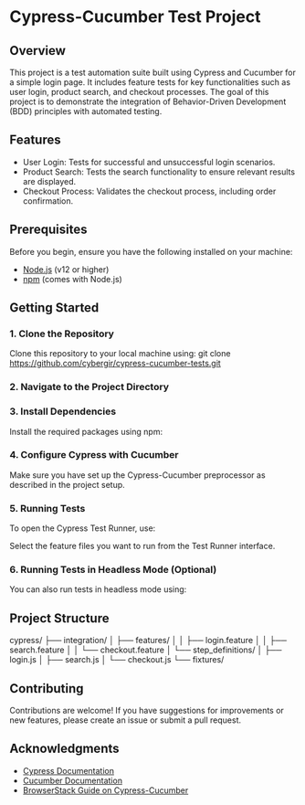 # Cypress-Cucumber Test Project

## Overview
This project is a test automation suite built using Cypress and Cucumber for a simple login page. 
It includes feature tests for key functionalities such as user login, product search, and checkout processes. 
The goal of this project is to demonstrate the integration of Behavior-Driven Development (BDD) principles with automated testing.

## Features
- User Login: Tests for successful and unsuccessful login scenarios.
- Product Search: Tests the search functionality to ensure relevant results are displayed.
- Checkout Process: Validates the checkout process, including order confirmation.

## Prerequisites
Before you begin, ensure you have the following installed on your machine:
- [Node.js](https://nodejs.org/) (v12 or higher)
- [npm](https://www.npmjs.com/) (comes with Node.js)

## Getting Started

### 1. Clone the Repository
Clone this repository to your local machine using: git clone https://github.com/cybergir/cypress-cucumber-tests.git


### 2. Navigate to the Project Directory


### 3. Install Dependencies
Install the required packages using npm:



### 4. Configure Cypress with Cucumber
Make sure you have set up the Cypress-Cucumber preprocessor as described in the project setup.

### 5. Running Tests
To open the Cypress Test Runner, use:

Select the feature files you want to run from the Test Runner interface.

### 6. Running Tests in Headless Mode (Optional)
You can also run tests in headless mode using:



## Project Structure
cypress/
├── integration/
│ ├── features/
│ │ ├── login.feature
│ │ ├── search.feature
│ │ └── checkout.feature
│ └── step_definitions/
│ ├── login.js
│ ├── search.js
│ └── checkout.js
└── fixtures/


## Contributing
Contributions are welcome! 
If you have suggestions for improvements or new features, please create an issue or submit a pull request.

## Acknowledgments
- [Cypress Documentation](https://docs.cypress.io/)
- [Cucumber Documentation](https://cucumber.io/docs/guides/overview/)
- [BrowserStack Guide on Cypress-Cucumber](https://www.browserstack.com/guide/how-to-run-cypress-cucumber-test)
